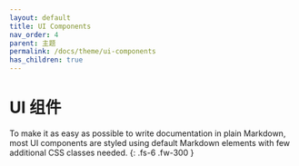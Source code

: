 ```yaml
---
layout: default
title: UI Components
nav_order: 4
parent: 主题
permalink: /docs/theme/ui-components
has_children: true
---
```


# UI 组件

To make it as easy as possible to write documentation in plain Markdown, most UI components are styled using default Markdown elements with few additional CSS classes needed.
{: .fs-6 .fw-300 }


